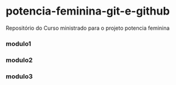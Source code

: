 # potencia-feminina-git-e-github
Repositório do Curso ministrado para o projeto potencia feminina

### modulo1
### modulo2
### modulo3
